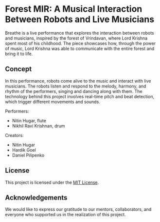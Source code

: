 # Forest MIR: A Musical Interaction Between Robots and Live Musicians

Breathe is a live performance that explores the interaction between robots and musicians, inspired by the forest of Vrindavan, where Lord Krishna spent most of his childhood. The piece showcases how, through the power of music, Lord Krishna was able to communicate with the entire forest and bring it to life.

## Concept

In this performance, robots come alive to the music and interact with live musicians. The robots listen and respond to the melody, harmony, and rhythm of the performers, singing and dancing along with them. The technology behind this project involves real-time pitch and beat detection, which trigger different movements and sounds.

Performers:
- Nitin Hugar, flute
- Nikhil Ravi Krishnan, drum

Creators:
- Nitin Hugar
- Hardik Goel
- Daniel Pilipenko

## License

This project is licensed under the [MIT License](LICENSE).

## Acknowledgements

We would like to express our gratitude to our mentors, collaborators, and everyone who supported us in the realization of this project.

